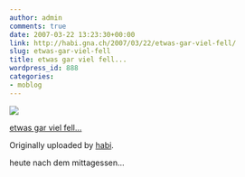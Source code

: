 ```yaml
---
author: admin
comments: true
date: 2007-03-22 13:23:30+00:00
link: http://habi.gna.ch/2007/03/22/etwas-gar-viel-fell/
slug: etwas-gar-viel-fell
title: etwas gar viel fell...
wordpress_id: 888
categories:
- moblog
---
```



 [![](http://farm1.static.flickr.com/182/430323389_db644ac34f_m.jpg)](http://www.flickr.com/photos/habi/430323389/)
   

 
  [etwas gar viel fell...](http://www.flickr.com/photos/habi/430323389/)
    

  Originally uploaded by [habi](http://www.flickr.com/people/habi/).
 



heute nach dem mittagessen...
  

